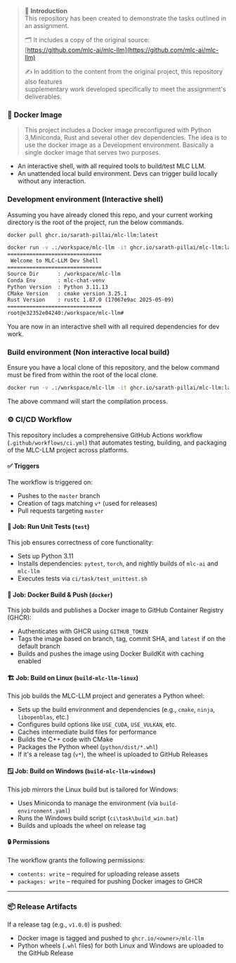 > 📘 **Introduction**  
> This repository has been created to demonstrate the tasks outlined in an assignment.  
>  
> 🗂️ It includes a copy of the original source:  
> [https://github.com/mlc-ai/mlc-llm](https://github.com/mlc-ai/mlc-llm)  
>  
> ✍️ In addition to the content from the original project, this repository also features  
> supplementary work developed specifically to meet the assignment's deliverables.

### 🐳 **Docker Image**

> This project includes a Docker image preconfigured with Python 3,Miniconda, Rust and several other dev dependencies. The idea is to use the docker image as a Development environment. Basically a single docker image that serves two purposes.

- An interactive shell, with all required tools to build/test MLC LLM.
- An unattended local build environment. Devs can trigger build locally without any interaction. 


### Development environment (Interactive shell)
Assuming you have already cloned this repo, and your current working directory is the root of the project, run the below commands. 

```bash
docker pull ghcr.io/sarath-pillai/mlc-llm:latest
```

```bash
docker run -v .:/workspace/mlc-llm -it ghcr.io/sarath-pillai/mlc-llm:latest DevEnvironment
==============================
 Welcome to MLC-LLM Dev Shell 
==============================
Source Dir      : /workspace/mlc-llm
Conda Env       : mlc-chat-venv
Python Version  : Python 3.11.13
CMake Version   : cmake version 3.25.1
Rust Version    : rustc 1.87.0 (17067e9ac 2025-05-09)
==============================
root@e32352e04240:/workspace/mlc-llm# 
```

You are now in an interactive shell with all required dependencies for dev work. 

### Build environment (Non interactive local build)
Ensure you have a local clone of this repository, and the below command must be fired from within the root of the local clone. 

```bash
docker run -v .:/workspace/mlc-llm -it ghcr.io/sarath-pillai/mlc-llm:latest build
```

The above command will start the compilation process. 


### ⚙️ **CI/CD Workflow**

This repository includes a comprehensive GitHub Actions workflow (`.github/workflows/ci.yml`) that automates testing, building, and packaging of the MLC-LLM project across platforms.

#### ✅ **Triggers**
The workflow is triggered on:
- Pushes to the `master` branch
- Creation of tags matching `v*` (used for releases)
- Pull requests targeting `master`

#### 🧪 **Job: Run Unit Tests (`test`)**
This job ensures correctness of core functionality:

- Sets up Python 3.11
- Installs dependencies: `pytest`, `torch`, and nightly builds of `mlc-ai` and `mlc-llm`
- Executes tests via `ci/task/test_unittest.sh`

#### 🐳 **Job: Docker Build & Push (`docker`)**
This job builds and publishes a Docker image to GitHub Container Registry (GHCR):

- Authenticates with GHCR using `GITHUB_TOKEN`
- Tags the image based on branch, tag, commit SHA, and `latest` if on the default branch
- Builds and pushes the image using Docker BuildKit with caching enabled

#### 🏗️ **Job: Build on Linux (`build-mlc-llm-linux`)**
This job builds the MLC-LLM project and generates a Python wheel:

- Sets up the build environment and dependencies (e.g., `cmake`, `ninja`, `libopenblas`, etc.)
- Configures build options like `USE_CUDA`, `USE_VULKAN`, etc.
- Caches intermediate build files for performance
- Builds the C++ code with CMake
- Packages the Python wheel (`python/dist/*.whl`)
- If it's a release tag (`v*`), the wheel is uploaded to GitHub Releases

#### 🪟 **Job: Build on Windows (`build-mlc-llm-windows`)**
This job mirrors the Linux build but is tailored for Windows:

- Uses Miniconda to manage the environment (via `build-environment.yaml`)
- Runs the Windows build script (`ci\task\build_win.bat`)
- Builds and uploads the wheel on release tag

#### 🔒 **Permissions**
The workflow grants the following permissions:
- `contents: write` – required for uploading release assets
- `packages: write` – required for pushing Docker images to GHCR

---

### 📦 **Release Artifacts**
If a release tag (e.g., `v1.0.0`) is pushed:
- Docker image is tagged and pushed to `ghcr.io/<owner>/mlc-llm`
- Python wheels (`.whl` files) for both Linux and Windows are uploaded to the GitHub Release
